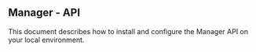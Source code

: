 ## Manager - API
This document describes how to install and configure the Manager API on your local environment.